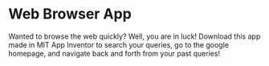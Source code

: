 # Web Browser App
Wanted to browse the web quickly? Well, you are in luck! Download this app made in MIT App Inventor to search your queries, go to the google homepage, and navigate back and forth from your past queries!
